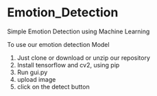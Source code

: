 # Emotion_Detection
Simple Emotion Detection using Machine Learning

To use our emotion detection Model
1. Just clone or download or unzip our repository
2. Install tensorflow and cv2, using pip
3. Run gui.py
4. upload image
5. click on the detect button
